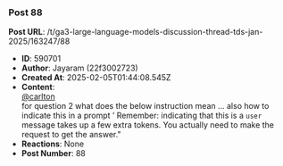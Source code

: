### Post 88
**Post URL**: /t/ga3-large-language-models-discussion-thread-tds-jan-2025/163247/88
- **ID**: 590701
- **Author**: Jayaram (22f3002723)
- **Created At**: 2025-02-05T01:44:08.545Z
- **Content**:  
  <a class="mention" href="/u/carlton">@carlton</a><br>
for question 2 what does  the below instruction mean … also how to indicate this in a prompt ’ Remember: indicating that this is a <code>user</code> message takes up a few extra tokens. You actually need to make the request to get the answer."
- **Reactions**: None
- **Post Number**: 88

